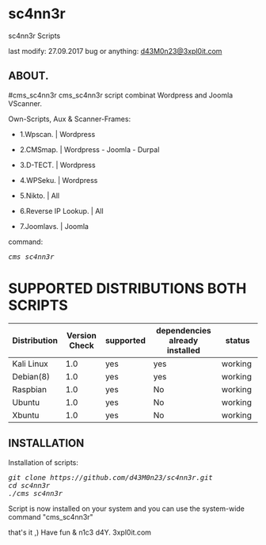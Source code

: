 # sc4nn3r
sc4nn3r Scripts

last modify: 27.09.2017
bug or anything: d43M0n23@3xpl0it.com

## ABOUT.
#cms_sc4nn3r
cms_sc4nn3r script combinat Wordpress and Joomla VScanner.

Own-Scripts, Aux & Scanner-Frames:
<ul><li>1.Wpscan. | Wordpress</li></ul>
<ul><li>2.CMSmap. | Wordpress - Joomla - Durpal</li></ul>
<ul><li>3.D-TECT. | Wordpress</li></ul>
<ul><li>4.WPSeku. | Wordpress</li></ul>
<ul><li>5.Nikto.  | All</li></ul>
<ul><li>6.Reverse IP Lookup. | All</li></ul>
<ul><li>7.Joomlavs. | Joomla</li></ul>

command:<pre><i><n>cms_sc4nn3r </pre></i></n>


# SUPPORTED DISTRIBUTIONS BOTH SCRIPTS
|Distribution | Version Check | supported | dependencies already installed |status |
----------|-------|------|------|-------|
|Kali Linux|1.0 | yes| yes | working   |
|Debian(8)|1.0 | yes| yes | working   |
|Raspbian|1.0 |yes|No|working   |
|Ubuntu|1.0 |yes|No|working   |
|Xbuntu|1.0 |yes|No|working  |

## INSTALLATION
Installation of scripts:
<pre><i><n>git clone https://github.com/d43M0n23/sc4nn3r.git
cd sc4nn3r
./cms_sc4nn3r</pre></i></n>
Script is now installed on your system and you can use the system-wide command "cms_sc4nn3r"

that's it ,)
Have fun & n1c3 d4Y. 3xpl0it.com
